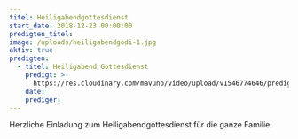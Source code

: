 ```yaml
---
titel: Heiligabendgottesdienst
start_date: 2018-12-23 00:00:00
predigten_titel:
image: /uploads/heiligabendgodi-1.jpg
aktiv: true
predigten:
  - titel: Heiligabend Gottesdienst
    predigt: >-
      https://res.cloudinary.com/mavuno/video/upload/v1546774646/predigten/White%20Christmas/20181224_Predigt_Flechsig_Heiligabend.mp3
    date:
    prediger:
---
```


Herzliche Einladung zum Heiligabendgottesdienst für die ganze Familie.